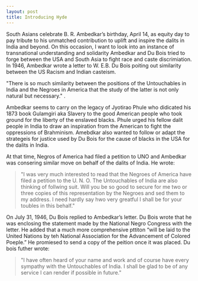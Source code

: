 ```yaml
---
layout: post
title: Introducing Hyde
---
```

South Asians celebrate B. R. Ambedkar’s birthday, April 14, as equity day to pay tribute to his unmatched contribution to uplift and inspire the dalits in India and beyond. On this occasion, I want to look into an instance of transnational understanding and solidarity Ambedkar and Du Bois tried to forge between the USA and South Asia to fight race and caste discrimiation. In 1946, Ambedkar wrote a letter to W. E.B. Du Bois poiting out similarity between the US Racism and Indian casteism. 

<div class="message">
  "There is so much similarity between the positions of the Untouchables in India and the Negroes in America that the study of the latter is not only natural but necessary." .
</div>

Ambedkar seems to carry on the legacy of Jyotirao Phule who didicated his 1873 book Gulamgiri aka Slavery to the good American people who took ground for the liberty of the enslaved blacks. Phule urged his fellow dalit people in India to draw an inspiration from the American to fight the oppressions of Brahminism. Amebdkar also wanted to follow or adapt the strategeis for justice used by Du Bois for the cause of blacks in the USA for the dalits in India. 

At that time, Negros of America had filed a petition to UNO and Ambedkar was consering similar move on behalf of the dalits of India. He wrote: 

> "I was very much interested to read that the Negroes of America have filed a petition to the U. N. O. The Untouchables of India are also thinking of follwing suit. Will you be so good to secure for me two or three copies of this representation by the Negroes and sed them to my address. I need hardly say hwo very greatful I shall be for your toubles in this behalf." 

On July 31, 1946, Du Bois replied to Ambedkar’s letter. Du Bois wrote that he was enclosing the statement made by the National Negro Congress with the letter. He added that a much more comprehensive pttiton “will be laid to the United Nations by teh National Association for the Advancement of Colored Poeple.” He promiesed to send a copy of the peition once it was placed. Du bois futher wrote: 

> "I have often heard of your name and work and of course have every sympathy with the Untouchables of India. I shall be glad to be of any service I can render if possible in future." 
